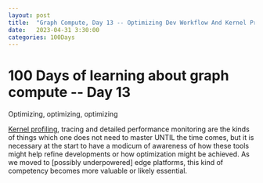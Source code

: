 ```yaml
---
layout: post
title:  "Graph Compute, Day 13 -- Optimizing Dev Workflow And Kernel Profiling"
date:   2023-04-31 3:30:00
categories: 100Days
---
```



# 100 Days of learning about graph compute -- Day 13

Optimizing, optimizing, optimizing

[Kernel profiling](https://developer.nvidia.com/nsight-compute), tracing and detailed performance monitoring are the kinds of things which one does not need to master UNTIL the time comes, but it is necessary at the start to have a modicum of awareness of how these tools might help refine developments or how optimization might be achieved. As we moved to [possibly underpowered] edge platforms, this kind of competency becomes more valuable or likely essential.

